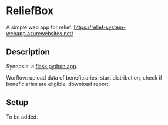 # ReliefBox

A simple web app for relief.
https://relief-system-webapp.azurewebsites.net/

## Description

Synopsis: a [flask python app](https://flask.palletsprojects.com/en/2.0.x/).

Worflow: upload data of beneficiaries, start distribution, check if beneficiaries are eligible, download report.

## Setup

To be added.

